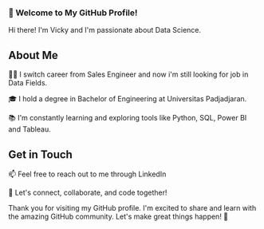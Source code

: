 ### 👋 Welcome to My GitHub Profile!

Hi there! I'm Vicky and I'm passionate about Data Science.

## About Me
👨‍💻 I switch career from Sales Engineer and now i'm still looking for job in Data Fields.

🎓 I hold a degree in Bachelor of Engineering at Universitas Padjadjaran.

📚 I'm constantly learning and exploring tools like Python, SQL, Power BI and Tableau.


## Get in Touch

📫 Feel free to reach out to me through LinkedIn

💬 Let's connect, collaborate, and code together!

Thank you for visiting my GitHub profile. I'm excited to share and learn with the amazing GitHub community. Let's make great things happen! 🚀
